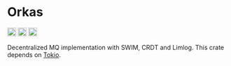 # Orkas

[<img alt="github" src="https://img.shields.io/badge/github-limit--lab/orkas-A8E6CF?style=for-the-badge&labelColor=555555&logo=github" height="20">](https://github.com/limit-lab/orkas)
[<img alt="documentation" src="https://img.shields.io/badge/doc-rustdoc.limit.dev-DCEDC1?style=for-the-badge&labelColor=555555" height="20">](https://rustdoc.limit.dev/orkas_core)
[<img alt="workflow status" src="https://img.shields.io/github/actions/workflow/status/limit-lab/orkas/rust.yml?style=for-the-badge&color=FFD3B6&labelColor=555555" height="20">](https://github.com/Limit-LAB/Orkas/actions/workflows/rust.yml)

Decentralized MQ implementation with SWIM, CRDT and Limlog. This crate depends on [Tokio](https://tokio.rs/).

